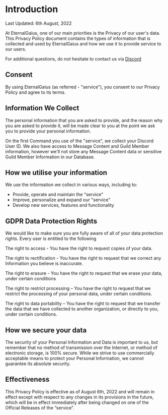 # Introduction

Last Updated: 6th August, 2022

At EternalGaius, one of our main priorities  is the Privacy of our user's data. This Privacy Policy document contains the types of information that is collected and used by EternalGaius and how we use it to provide service to our users.

For additional questions, do not hesitate to contact us via [Discord](https://discord.gg/9PnUBeu)

## Consent

By using EternalGaius (as referred - "service"), you consent to our Privacy Policy and agree to its terms. 

## Information We Collect

The personal information that you are asked to provide, and the reason why you are asked to provide it, will be made clear to you at the point we ask you to provide your personal information.

On the first Command you use of the "service", we collect your Discord User ID.
We also have access to Message Content and Guild Member information, however we'll not store any Message Content data or sensitive Guild Member Information in our Database. 

## How we utilise your information

We use the information we collect in various ways, including to:
- Provide, operate and maintain the "service"
- Improve, personalize and expand our "service"
- Develop new services, features and functionality

## GDPR Data Protection Rights

We would like to make sure you are fully aware of all of your data protection rights. Every user is entitled to the following

The right to access - You have the right to request copies of your data.

The right to rectification - You have the right to request that we correct any Information you believe is inaccurate. 

The right to erasure - You have the right to request that we erase your data, under certain conditions

The right to restrict processing – You have the right to request that we restrict the processing of your personal data, under certain conditions.

The right to data portability – You have the right to request that we transfer the data that we have collected to another organization, or directly to you, under certain conditions.

## How we secure your data

The security of your Personal Information and Data is important to us, but remember that no method of transmission over the Internet, or method of electronic storage, is 100% secure. While we strive to use commercially acceptable means to protect your Personal Information, we cannot guarantee its absolute security.

## Effectiveness

This Privacy Policy is effective as of August 6th, 2022 and will remain in effect except with respect to any changes in its provisions in the future, which will be in effect immediately after being changed on one of the Official Releases of the “service”.
